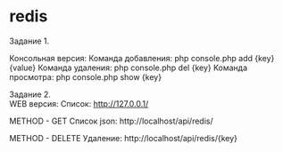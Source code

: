 # redis
Задание 1. 

Консольная версия:
  Команда добавления: php console.php add {key} {value}
  Команда удаления:   php console.php del {key}
  Команда просмотра:  php console.php show {key}
  

Задание 2.  
WEB версия: 
  Список:  http://127.0.0.1/
  
METHOD - GET
  Список json: http://localhost/api/redis/
  
METHOD - DELETE
  Удаление: http://localhost/api/redis/{key}

